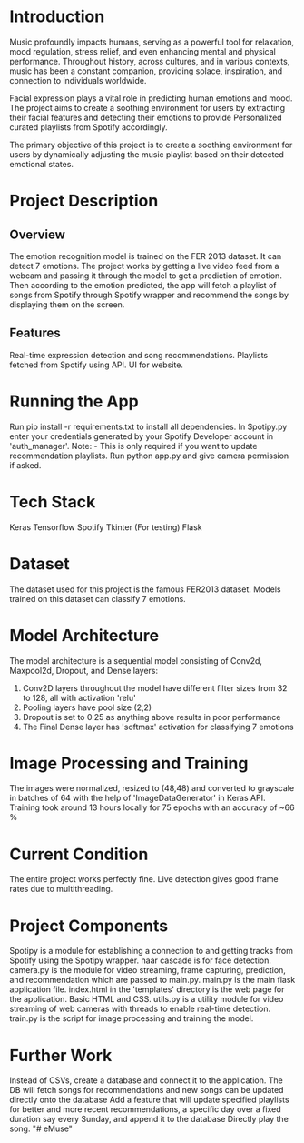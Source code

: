 # Introduction 

Music profoundly impacts humans, serving as a powerful tool for relaxation, mood regulation, stress relief, and even enhancing mental and physical performance. Throughout history, across cultures, and in various contexts, music has been a constant companion, providing solace, inspiration, and connection to individuals worldwide.

Facial expression plays a vital role in predicting human emotions and mood. The project aims to create a soothing environment for users by extracting their facial features and detecting their emotions to provide
Personalized curated playlists from Spotify accordingly.

The primary objective of this project is to create a soothing environment for users by dynamically adjusting the music playlist based on their detected emotional states. 
# Project Description

## Overview
The emotion recognition model is trained on the FER 2013 dataset. It can detect 7 emotions. The project works by getting a live video feed from a webcam and passing it through the model to get a prediction of emotion. Then according to the emotion predicted, the app will fetch a playlist of songs from Spotify through Spotify wrapper and recommend the songs by displaying them on the screen.
## Features
Real-time expression detection and song recommendations.
Playlists fetched from Spotify using API.
UI for website.
# Running the App

Run pip install -r requirements.txt to install all dependencies.
In Spotipy.py enter your credentials generated by your Spotify Developer account in 'auth_manager'. Note: - This is only required if you want to update recommendation playlists. 
Run python app.py and give camera permission if asked.
# Tech Stack

Keras
Tensorflow
Spotify
Tkinter (For testing)
Flask
# Dataset

The dataset used for this project is the famous FER2013 dataset. Models trained on this dataset can classify 7 emotions. 
#  Model Architecture

The model architecture is a sequential model consisting of Conv2d, Maxpool2d, Dropout, and Dense layers:
1. Conv2D layers throughout the model have different filter sizes from 32 to 128, all with activation 'relu'
2. Pooling layers have pool size (2,2)
3. Dropout is set to 0.25 as anything above results in poor performance
4. The Final Dense layer has 'softmax' activation for classifying 7 emotions
#  Image Processing and Training

The images were normalized, resized to (48,48) and converted to grayscale in batches of 64 with the help of 'ImageDataGenerator' in Keras API.
Training took around 13 hours locally for 75 epochs with an accuracy of ~66 %
# Current Condition

The entire project works perfectly fine. Live detection gives good frame rates due to multithreading.
# Project Components

Spotipy is a module for establishing a connection to and getting tracks from Spotify using the Spotipy wrapper.
haar cascade is for face detection.
camera.py is the module for video streaming, frame capturing, prediction, and recommendation which are passed to main.py.
main.py is the main flask application file.
index.html in the 'templates' directory is the web page for the application. Basic HTML and CSS.
utils.py is a utility module for video streaming of web cameras with threads to enable real-time detection.
train.py is the script for image processing and training the model.
# Further Work

Instead of CSVs, create a database and connect it to the application. The DB will fetch songs for recommendations and new songs can be updated directly onto the database
Add a feature that will update specified playlists for better and more recent recommendations, a specific day over a fixed duration say every Sunday, and append it to the database
Directly play the song.
"# eMuse" 
